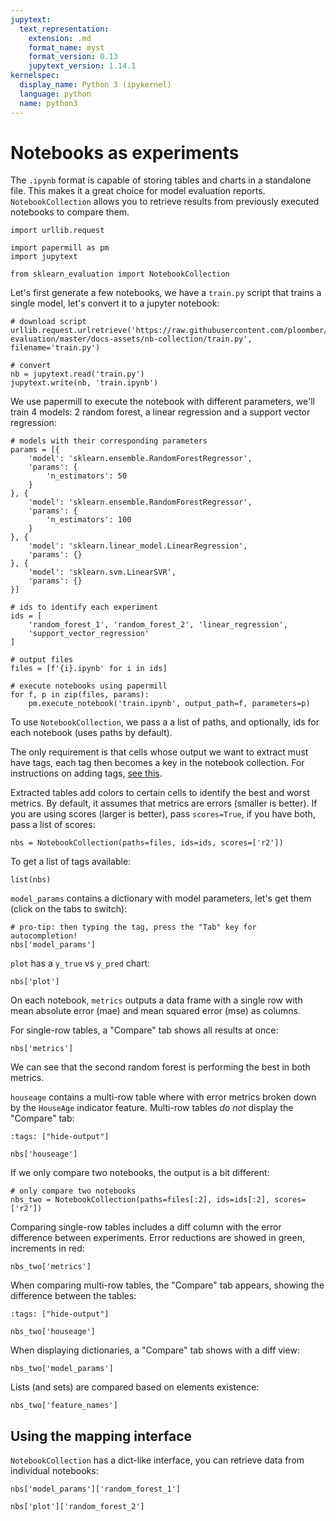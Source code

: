 ```yaml
---
jupytext:
  text_representation:
    extension: .md
    format_name: myst
    format_version: 0.13
    jupytext_version: 1.14.1
kernelspec:
  display_name: Python 3 (ipykernel)
  language: python
  name: python3
---
```


# Notebooks as experiments

The `.ipynb` format is capable of storing tables and charts in a standalone file. This makes it a great choice for model evaluation reports. `NotebookCollection` allows you to retrieve results from previously executed notebooks to compare them.

```{code-cell} ipython3
import urllib.request

import papermill as pm
import jupytext

from sklearn_evaluation import NotebookCollection
```

Let's first generate a few notebooks, we have a `train.py` script that trains a single model, let's convert it to a jupyter notebook:

```{code-cell} ipython3
# download script
urllib.request.urlretrieve('https://raw.githubusercontent.com/ploomber/sklearn-evaluation/master/docs-assets/nb-collection/train.py', filename='train.py')

# convert
nb = jupytext.read('train.py')
jupytext.write(nb, 'train.ipynb')
```

We use papermill to execute the notebook with different parameters, we'll train 4 models: 2 random forest, a linear regression and a support vector regression:

```{code-cell} ipython3
# models with their corresponding parameters
params = [{
    'model': 'sklearn.ensemble.RandomForestRegressor',
    'params': {
        'n_estimators': 50
    }
}, {
    'model': 'sklearn.ensemble.RandomForestRegressor',
    'params': {
        'n_estimators': 100
    }
}, {
    'model': 'sklearn.linear_model.LinearRegression',
    'params': {}
}, {
    'model': 'sklearn.svm.LinearSVR',
    'params': {}
}]

# ids to identify each experiment
ids = [
    'random_forest_1', 'random_forest_2', 'linear_regression',
    'support_vector_regression'
]

# output files
files = [f'{i}.ipynb' for i in ids]

# execute notebooks using papermill
for f, p in zip(files, params):
    pm.execute_notebook('train.ipynb', output_path=f, parameters=p)
```

To use `NotebookCollection`, we pass a a list of paths, and optionally, ids for each notebook (uses paths by default).

The only requirement is that cells whose output we want to extract must have tags, each tag then becomes a key in the notebook collection. For instructions on adding tags, [see this](https://papermill.readthedocs.io/en/latest/usage-parameterize.html).

Extracted tables add colors to certain cells to identify the best and worst metrics. By default, it assumes that metrics are errors (smaller is better). If you are using scores (larger is better), pass `scores=True`, if you have both, pass a list of scores:

```{code-cell} ipython3
nbs = NotebookCollection(paths=files, ids=ids, scores=['r2'])
```

To get a list of tags available:

```{code-cell} ipython3
list(nbs)
```

`model_params` contains a dictionary with model parameters, let's get them (click on the tabs to switch):

```{code-cell} ipython3
# pro-tip: then typing the tag, press the "Tab" key for autocompletion!
nbs['model_params']
```

`plot` has a `y_true` vs `y_pred` chart:

```{code-cell} ipython3
nbs['plot']
```

On each notebook, `metrics` outputs a data frame with a single row with mean absolute error (mae) and mean squared error (mse) as columns.

For single-row tables, a "Compare" tab shows all results at once:

```{code-cell} ipython3
nbs['metrics']
```

We can see that the second random forest is performing the best in both metrics.

`houseage` contains a multi-row table where with error metrics broken down by the `HouseAge` indicator feature. Multi-row tables *do not* display the "Compare" tab:

```{code-cell} ipython3
:tags: ["hide-output"]

nbs['houseage']
```

If we only compare two notebooks, the output is a bit different:

```{code-cell} ipython3
# only compare two notebooks
nbs_two = NotebookCollection(paths=files[:2], ids=ids[:2], scores=['r2'])
```

Comparing single-row tables includes a diff column with the error difference between experiments. Error reductions are showed in green, increments in red:

```{code-cell} ipython3
nbs_two['metrics']
```

When comparing multi-row tables, the "Compare" tab appears, showing the difference between the tables:

```{code-cell} ipython3
:tags: ["hide-output"]

nbs_two['houseage']
```

When displaying dictionaries, a "Compare" tab shows with a diff view:

```{code-cell} ipython3
nbs_two['model_params']
```

Lists (and sets) are compared based on elements existence:

```{code-cell} ipython3
nbs_two['feature_names']
```

## Using the mapping interface

`NotebookCollection` has a dict-like interface, you can retrieve data from individual notebooks:

```{code-cell} ipython3
nbs['model_params']['random_forest_1']
```

```{code-cell} ipython3
nbs['plot']['random_forest_2']
```
